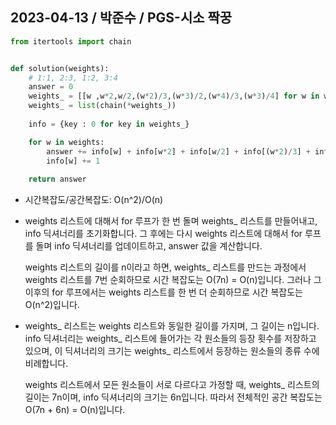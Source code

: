 ## 2023-04-13 / 박준수 / PGS-시소 짝꿍

```python
from itertools import chain


def solution(weights):
    # 1:1, 2:3, 1:2, 3:4
    answer = 0
    weights_ = [[w ,w*2,w/2,(w*2)/3,(w*3)/2,(w*4)/3,(w*3)/4] for w in weights]
    weights_ = list(chain(*weights_))
    
    info = {key : 0 for key in weights_}

    for w in weights:
        answer += info[w] + info[w*2] + info[w/2] + info[(w*2)/3] + info[(w*3)/2] + info[(w*4)/3] + info[(w*3)/4]
        info[w] += 1
        
    return answer
```

-   시간복잡도/공간복잡도: O(n^2)/O(n)

- weights 리스트에 대해서 for 루프가 한 번 돌며 weights_ 리스트를 만들어내고, info 딕셔너리를 초기화합니다. 그 후에는 다시 weights 리스트에 대해서 for 루프를 돌며 info 딕셔너리를 업데이트하고, answer 값을 계산합니다.

	weights 리스트의 길이를 n이라고 하면, weights_ 리스트를 만드는 과정에서 weights 리스트를 7번 순회하므로 시간 복잡도는 O(7n) = O(n)입니다. 그러나 그 이후의 for 루프에서는 weights 리스트를 한 번 더 순회하므로 시간 복잡도는 O(n^2)입니다.

- weights_ 리스트는 weights 리스트와 동일한 길이를 가지며, 그 길이는 n입니다. info 딕셔너리는 weights_ 리스트에 들어가는 각 원소들의 등장 횟수를 저장하고 있으며, 이 딕셔너리의 크기는 weights_ 리스트에서 등장하는 원소들의 종류 수에 비례합니다.
	
	weights 리스트에서 모든 원소들이 서로 다르다고 가정할 때, weights_ 리스트의 길이는 7n이며, info 딕셔너리의 크기는 6n입니다. 따라서 전체적인 공간 복잡도는 O(7n + 6n) = O(n)입니다.
